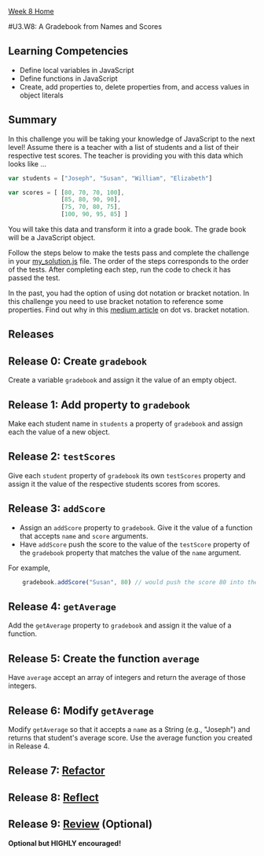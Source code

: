 [Week 8 Home](../)

#U3.W8: A Gradebook from Names and Scores

## Learning Competencies
- Define local variables in JavaScript
- Define functions in JavaScript
- Create, add properties to, delete properties from, and access values in object literals

## Summary
In this challenge you will be taking your knowledge of JavaScript to the next level! Assume there is a teacher with a list of students and a list of their respective test scores.  The teacher is providing you with this data which looks like ...

```javascript
var students = ["Joseph", "Susan", "William", "Elizabeth"]

var scores = [ [80, 70, 70, 100],
               [85, 80, 90, 90],
               [75, 70, 80, 75],
               [100, 90, 95, 85] ]
```

You will take this data and transform it into a grade book.  The grade book will be a JavaScript object.

Follow the steps below to make the tests pass and complete the challenge in your [my_solution.js](my_solution.js) file.  The order of the steps
corresponds to the order of the tests. After completing each step, run the code to check it has passed the test.

In the past, you had the option of using dot notation or bracket notation. In this challenge you need to use bracket notation to reference some properties. Find out why in this [medium article](https://medium.com/@prufrock123/js-dot-notation-vs-bracket-notation-797c4e34f01d) on dot vs. bracket notation.

## Releases
## Release 0: Create `gradebook`

Create a variable `gradebook` and assign it the value of an empty object.

## Release 1: Add property to `gradebook`

Make each student name in `students` a property of `gradebook` and assign each the value of a new object.

## Release 2: `testScores`

Give each `student` property of `gradebook` its own `testScores` property and assign it the value of the respective students scores from scores.

## Release 3: `addScore`

- Assign an `addScore` property to `gradebook`. Give it the value of a function that accepts `name` and `score` arguments.
- Have `addScore` push the score to the value of the `testScore` property of the `gradebook` property that matches the value of the `name` argument.

For example,
```javascript
    gradebook.addScore("Susan", 80) // would push the score 80 into the value of gradebook.Susan.testScores.
```
## Release 4: `getAverage`

Add the `getAverage` property to `gradebook` and assign it the value of a function.

## Release 5: Create the function `average`

Have `average` accept an array of integers and return the average of those integers.

## Release 6: Modify `getAverage`

Modify `getAverage` so that it accepts a `name` as a String (e.g., "Joseph") and returns that student's average score. Use the average function you created in Release 4.

## Release 7: [Refactor](https://github.com/dev-academy-phase0/phase-0-handbook/blob/master/coding-references/refactoring.md)

## Release 8: [Reflect](https://github.com/dev-academy-phase0/phase-0-handbook/blob/master/coding-references/reflection-guidelines.md)

## Release 9: [Review](https://github.com/dev-academy-phase0/phase-0-handbook/blob/master/coding-references/review.md) (Optional)
**Optional but HIGHLY encouraged!**

